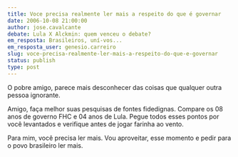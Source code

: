 ```yaml
---
title: Voce precisa realmente ler mais a respeito do que é governar
date: 2006-10-08 21:00:00
author: jose.cavalcante
debate: Lula X Alckmin: quem venceu o debate?
em_resposta: Brasileiros, uní-vos...
em_resposta_user: genesio.carreiro
slug: voce-precisa-realmente-ler-mais-a-respeito-do-que-e-governar
status: publish 
type: post
---
```


O pobre amigo, parece mais desconhecer das coisas que qualquer outra pessoa ignorante. 


Amigo, faça melhor suas pesquisas de fontes fidedignas. Compare os 08 anos de governo FHC e 04 anos de Lula. Pegue todos esses pontos por você levantados e verifique antes de jogar farinha ao vento.


Para mim, você precisa ler mais. Vou aproveitar, esse momento e pedir para o povo brasileiro ler mais.


 



